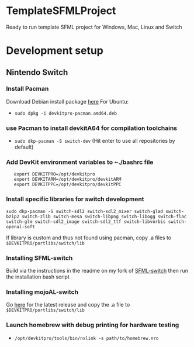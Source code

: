 # TemplateSFMLProject
Ready to run template SFML project for Windows, Mac, Linux and Switch

# Development setup
## Nintendo Switch
### Install Pacman
Download Debian install package [here](https://github.com/devkitPro/pacman/releases/tag/v1.0.2)
For Ubuntu:
* `sudo dpkg -i devkitpro-pacman.amd64.deb`

### use Pacman to install devkitA64 for compilation toolchains
* `sudo dkp-pacman -S switch-dev`
  (Hit enter to use all repositories by default)

### Add DevKit environment variables to ~./bashrc file
```   
   export DEVKITPRO=/opt/devkitpro
   export DEVKITARM=/opt/devkitpro/devkitARM
   export DEVKITPPC=/opt/devkitpro/devkitPPC
```

### Install specific libraries for switch development
`sudo dkp-pacman -S switch-sdl2 switch-sdl2_mixer switch-glad switch-bzip2 switch-zlib switch-mesa switch-libpng switch-libogg switch-flac switch-glm switch-sdl2_image switch-sdl2_ttf switch-libvorbis switch-openal-soft`

If library is custom and thus not found using pacman, copy .a files to `$DEVKITPRO/portlibs/switch/lib`

### Installing SFML-switch
Build via the instructions in the readme on my fork of [SFML-switch](https://github.com/RealWilliamWells/SFML-switch) then run the installation bash script

### Installing mojoAL-switch
Go [here](https://github.com/TomBebb/mojoAL-switch/releases/tag/latest) for the latest release and copy the .a file to `$DEVKITPRO/portlibs/switch/lib`

### Launch homebrew with debug printing for hardware testing
* `/opt/devkitpro/tools/bin/nxlink -s path/to/homebrew.nro`